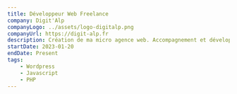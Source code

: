 ```yaml
---
title: Développeur Web Freelance
company: Digit'Alp
companyLogo: ../assets/logo-digitalp.png
companyUrl: https://digit-alp.fr
description: Création de ma micro agence web. Accompagnement et développement de projets web pour le compte d'entreprises locales et internationales.
startDate: 2023-01-20
endDate: Present
tags:
    - Wordpress
    - Javascript
    - PHP
---
```


